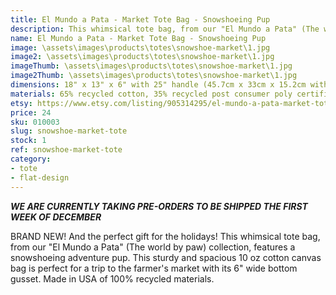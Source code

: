 ```yaml
---
title: El Mundo a Pata - Market Tote Bag - Snowshoeing Pup
description: This whimsical tote bag, from our "El Mundo a Pata" (The world by paw) collection, features a snowshoeing adventure pup. This sturdy and spacious 10 oz cotton canvas bag is perfect for a trip to the farmer's market with its 6" wide bottom gusset.
name: El Mundo a Pata - Market Tote Bag - Snowshoeing Pup
image: \assets\images\products\totes\snowshoe-market\1.jpg
image2: \assets\images\products\totes\snowshoe-market\1.jpg
imageThumb: \assets\images\products\totes\snowshoe-market\1.jpg
image2Thumb: \assets\images\products\totes\snowshoe-market\1.jpg
dimensions: 18" x 13" x 6" with 25" handle (45.7cm x 33cm x 15.2cm with 63.5cm handle)
materials: 65% recycled cotton, 35% recycled post consumer poly certified
etsy: https://www.etsy.com/listing/905314295/el-mundo-a-pata-market-tote-bag
price: 24
sku: 010003
slug: snowshoe-market-tote
stock: 1
ref: snowshoe-market-tote
category:
- tote
- flat-design
---
```

***WE ARE CURRENTLY TAKING PRE-ORDERS TO BE SHIPPED THE FIRST WEEK OF DECEMBER***

BRAND NEW! And the perfect gift for the holidays! This whimsical tote bag, from our "El Mundo a Pata" (The world by paw) collection, features a snowshoeing adventure pup. This sturdy and spacious 10 oz cotton canvas bag is perfect for a trip to the farmer's market with its 6" wide bottom gusset. Made in USA of 100% recycled materials.
